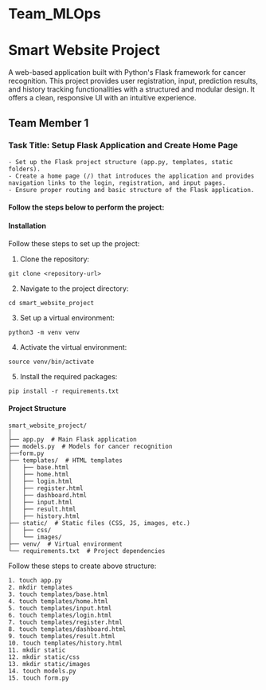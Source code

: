 # Team_MLOps
# Smart Website Project
A web-based application built with Python's Flask framework for cancer recognition. 
This project provides user registration, input, prediction results, and history tracking functionalities with a structured and modular design.
It offers a clean, responsive UI with an intuitive experience.

## Team Member 1
### Task Title: Setup Flask Application and Create Home Page
	- Set up the Flask project structure (app.py, templates, static folders).
	- Create a home page (/) that introduces the application and provides navigation links to the login, registration, and input pages.
	- Ensure proper routing and basic structure of the Flask application.
#### Follow the steps below to perform the project:
#### Installation
Follow these steps to set up the project:
1. Clone the repository:
```
git clone <repository-url>
```
2. Navigate to the project directory:
```
cd smart_website_project
```
3. Set up a virtual environment:
```
python3 -m venv venv
```
4. Activate the virtual environment:
```
source venv/bin/activate
```
5. Install the required packages:
```
pip install -r requirements.txt
```
#### Project Structure
```
smart_website_project/
│
├── app.py  # Main Flask application
├── models.py  # Models for cancer recognition
├──form.py 
├── templates/  # HTML templates
│   ├── base.html
│   ├── home.html
│   ├── login.html
│   ├── register.html
│   ├── dashboard.html
│   ├── input.html
│   ├── result.html
│   ├── history.html
├── static/  # Static files (CSS, JS, images, etc.)
│   ├── css/
│   └── images/
├── venv/  # Virtual environment
└── requirements.txt  # Project dependencies
```
Follow these steps to create above structure:
```
1. touch app.py
2. mkdir templates
3. touch templates/base.html
4. touch templates/home.html
5. touch templates/input.html
6. touch templates/login.html
7. touch templates/register.html
8. touch templates/dashboard.html
9. touch templates/result.html
10. touch templates/history.html
11. mkdir static
12. mkdir static/css
13. mkdir static/images
14. touch models.py
15. touch form.py
```
